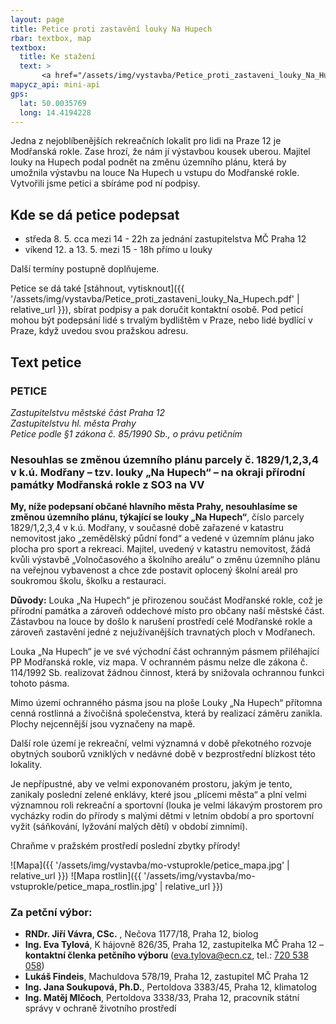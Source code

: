 ```yaml
---
layout: page
title: Petice proti zastavění louky Na Hupech
rbar: textbox, map
textbox:
  title: Ke stažení
  text: >
       <a href="/assets/img/vystavba/Petice_proti_zastaveni_louky_Na_Hupech.pdf">Tisková verze s podpisovým archem (PDF)</a>
mapycz_api: mini-api
gps:
  lat: 50.0035769
  long: 14.4194228
---
```


Jedna z nejoblíbenějších rekreačních lokalit pro lidi na Praze 12 je Modřanská rokle. Zase hrozí, že nám jí výstavbou kousek uberou. Majitel louky na Hupech podal podnět na změnu územního plánu, která by umožnila výstavbu na louce Na Hupech u vstupu do Modřanské rokle. Vytvořili jsme petici a sbíráme pod ní podpisy.

## Kde se dá petice podepsat

 * středa 8. 5. cca mezi 14 - 22h za jednání zastupitelstva MČ Praha 12
 * víkend 12. a 13. 5. mezi 15 - 18h přímo u louky

Další termíny postupně doplňujeme.

Petice se dá také [stáhnout, vytisknout]({{ '/assets/img/vystavba/Petice_proti_zastaveni_louky_Na_Hupech.pdf' | relative_url }}), sbírat podpisy a pak doručit kontaktní osobě. Pod peticí mohou být podepsání lidé s trvalým bydlištěm v Praze, nebo lidé bydlící v Praze, když uvedou svou pražskou adresu.

## Text petice

### PETICE<br/>
_Zastupitelstvu městské část Praha 12<br/>
Zastupitelstvu hl. města Prahy<br/>
Petice podle §1 zákona č. 85/1990 Sb., o právu petičním_

### Nesouhlas se změnou územního plánu parcely č. 1829/1,2,3,4 v k.ú. Modřany – tzv. louky „Na Hupech“ – na okraji přírodní památky Modřanská rokle z SO3 na VV

**My, níže podepsaní občané hlavního města Prahy, nesouhlasíme se změnou územního plánu, týkající se louky „Na Hupech“**, číslo parcely 1829/1,2,3,4 v k.ú. Modřany, v současné době zařazené v katastru nemovitost jako „zemědělský půdní fond“ a vedené v územním plánu jako plocha pro sport a rekreaci. Majitel, uvedený v katastru nemovitost, žádá kvůli výstavbě „Volnočasového a školního areálu“ o změnu územního plánu na veřejnou vybavenost a chce zde postavit oplocený školní areál pro soukromou školu, školku a restauraci.

**Důvody:** Louka „Na Hupech“ je přirozenou součást Modřanské rokle, což je přírodní památka a zároveň oddechové místo pro občany naší městské část. Zástavbou na louce by došlo k narušení prostředí celé Modřanské rokle a zároveň zastavění jedné z nejužívanějších travnatých ploch v Modřanech.

Louka „Na Hupech“ je ve své východní část ochranným pásmem přiléhající PP Modřanská rokle, viz mapa. V ochranném pásmu nelze dle zákona č. 114/1992 Sb. realizovat žádnou činnost, která by snižovala ochrannou funkci tohoto pásma.

Mimo území ochranného pásma jsou na ploše Louky „Na Hupech“ přítomna cenná rostlinná a živočišná společenstva, která by realizací záměru zanikla. Plochy nejcennější jsou vyznačeny na mapě.

Další role území je rekreační, velmi významná v době překotného rozvoje obytných souborů vzniklých v nedávné době v bezprostřední blízkost této lokality.

Je nepřípustné, aby ve velmi exponovaném prostoru, jakým je tento, zanikaly poslední zelené enklávy, které jsou „plícemi města“ a plní velmi významnou roli rekreační a sportovní (louka je velmi lákavým prostorem pro vycházky rodin do přírody s malými dětmi v letním období a pro sportovní vyžit (sáňkování, lyžování malých dětí) v období zimnímí).

Chraňme v pražském prostředí poslední zbytky přírody!

![Mapa]({{ '/assets/img/vystavba/mo-vstuprokle/petice_mapa.jpg' | relative_url }})
![Mapa rostlin]({{ '/assets/img/vystavba/mo-vstuprokle/petice_mapa_rostlin.jpg' | relative_url }})

### Za petční výbor:
 * **RNDr. Jiří Vávra, CSc.** , Nečova 1177/18, Praha 12, biolog
 * **Ing. Eva Tylová**, K hájovně 826/35, Praha 12, zastupitelka MČ Praha 12 – **kontaktní členka petčního výboru** ([eva.tylova@ecn.cz](mailto:eva.tylova@ecn.cz), tel.: [720 538 058](tel:+420720538058))
 * **Lukáš Findeis**, Machuldova 578/19, Praha 12, zastupitel MČ Praha 12
 * **Ing. Jana Soukupová, Ph.D.**, Pertoldova 3383/45, Praha 12, klimatolog
 * **Ing. Matěj Mlčoch**, Pertoldova 3338/33, Praha 12, pracovník státní správy v ochraně životního prostředí

